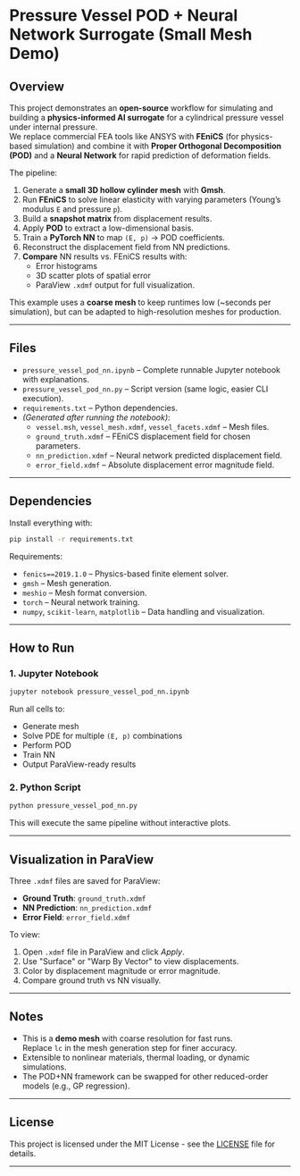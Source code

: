 # Pressure Vessel POD + Neural Network Surrogate (Small Mesh Demo)

## Overview

This project demonstrates an **open-source** workflow for simulating and building a **physics-informed AI surrogate** for a cylindrical pressure vessel under internal pressure.  
We replace commercial FEA tools like ANSYS with **FEniCS** (for physics-based simulation) and combine it with **Proper Orthogonal Decomposition (POD)** and a **Neural Network** for rapid prediction of deformation fields.

The pipeline:
1. Generate a **small 3D hollow cylinder mesh** with **Gmsh**.
2. Run **FEniCS** to solve linear elasticity with varying parameters (Young’s modulus `E` and pressure `p`).
3. Build a **snapshot matrix** from displacement results.
4. Apply **POD** to extract a low-dimensional basis.
5. Train a **PyTorch NN** to map `(E, p)` → POD coefficients.
6. Reconstruct the displacement field from NN predictions.
7. **Compare** NN results vs. FEniCS results with:
   - Error histograms
   - 3D scatter plots of spatial error
   - ParaView `.xdmf` output for full visualization.

This example uses a **coarse mesh** to keep runtimes low (~seconds per simulation), but can be adapted to high-resolution meshes for production.

---

## Files

- `pressure_vessel_pod_nn.ipynb` – Complete runnable Jupyter notebook with explanations.
- `pressure_vessel_pod_nn.py` – Script version (same logic, easier CLI execution).
- `requirements.txt` – Python dependencies.
- *(Generated after running the notebook)*:
  - `vessel.msh`, `vessel_mesh.xdmf`, `vessel_facets.xdmf` – Mesh files.
  - `ground_truth.xdmf` – FEniCS displacement field for chosen parameters.
  - `nn_prediction.xdmf` – Neural network predicted displacement field.
  - `error_field.xdmf` – Absolute displacement error magnitude field.

---

## Dependencies

Install everything with:
```bash
pip install -r requirements.txt
```

Requirements:
- `fenics==2019.1.0` – Physics-based finite element solver.
- `gmsh` – Mesh generation.
- `meshio` – Mesh format conversion.
- `torch` – Neural network training.
- `numpy`, `scikit-learn`, `matplotlib` – Data handling and visualization.

---

## How to Run

### 1. Jupyter Notebook
```bash
jupyter notebook pressure_vessel_pod_nn.ipynb
```
Run all cells to:
- Generate mesh
- Solve PDE for multiple `(E, p)` combinations
- Perform POD
- Train NN
- Output ParaView-ready results

### 2. Python Script
```bash
python pressure_vessel_pod_nn.py
```
This will execute the same pipeline without interactive plots.

---

## Visualization in ParaView

Three `.xdmf` files are saved for ParaView:
- **Ground Truth**: `ground_truth.xdmf`
- **NN Prediction**: `nn_prediction.xdmf`
- **Error Field**: `error_field.xdmf`

To view:
1. Open `.xdmf` file in ParaView and click *Apply*.
2. Use "Surface" or "Warp By Vector" to view displacements.
3. Color by displacement magnitude or error magnitude.
4. Compare ground truth vs NN visually.

---

## Notes

- This is a **demo mesh** with coarse resolution for fast runs.  
  Replace `lc` in the mesh generation step for finer accuracy.
- Extensible to nonlinear materials, thermal loading, or dynamic simulations.
- The POD+NN framework can be swapped for other reduced-order models (e.g., GP regression).

---

## License

This project is licensed under the MIT License - see the [LICENSE](LICENSE) file for details.


---
